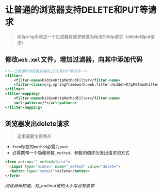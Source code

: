 # 让普通的浏览器支持DELETE和PUT等请求

> 向Spring中添加一个过滤器将请求转换为标准的http请求（delete和put请求）

## 修改`web.xml`文件，增加过滤器，向其中添加代码
```xml
<!--让普通的浏览器支持DELETE和PUT等请求-->
<filter>
    <filter-name>hiddenHttpMethodFilter</filter-name>
    <filter-class>org.springframework.web.filter.HiddenHttpMethodFilter</filter-class>
</filter>
<filter-mapping>
    <filter-name>hiddenHttpMethodFilter</filter-name>
    <url-pattern>/*</url-pattern>
</filter-mapping>
```

## 浏览器发出delete请求
> 这里需要注意两点
 - `form`标签的`method`必需为`post`
 - 必需携带一个隐藏参数`_method`，参数的值即为发出请求的方式
```html
<form action="" method="post">
  <input type="hidden" name="_method" value="delete">
  <button type="submit">delete</button>
</form>
```
*阅读源码知道，对_method值的大小写没有要求*